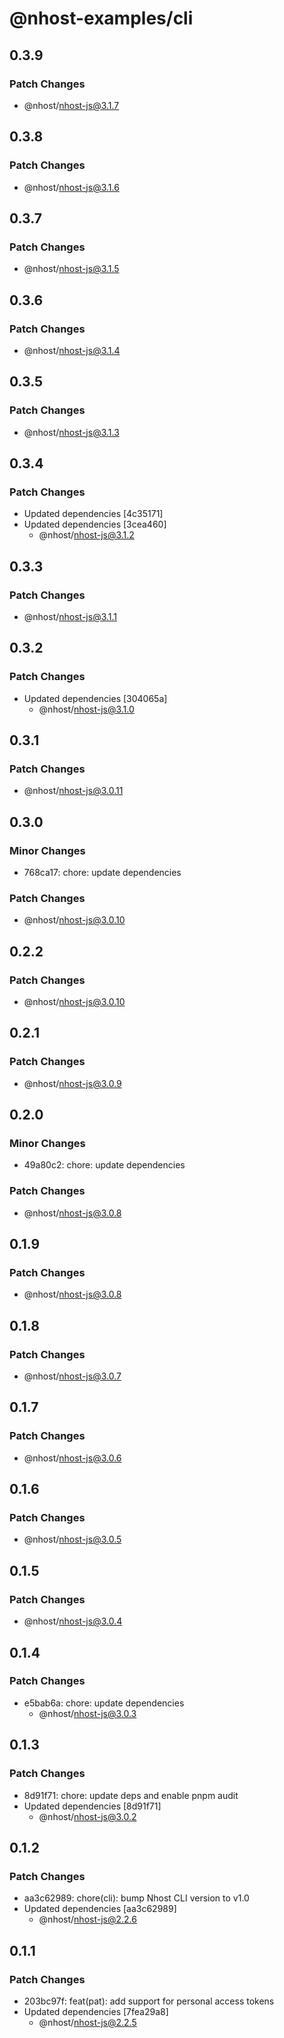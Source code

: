 # @nhost-examples/cli

## 0.3.9

### Patch Changes

- @nhost/nhost-js@3.1.7

## 0.3.8

### Patch Changes

- @nhost/nhost-js@3.1.6

## 0.3.7

### Patch Changes

- @nhost/nhost-js@3.1.5

## 0.3.6

### Patch Changes

- @nhost/nhost-js@3.1.4

## 0.3.5

### Patch Changes

- @nhost/nhost-js@3.1.3

## 0.3.4

### Patch Changes

- Updated dependencies [4c35171]
- Updated dependencies [3cea460]
  - @nhost/nhost-js@3.1.2

## 0.3.3

### Patch Changes

- @nhost/nhost-js@3.1.1

## 0.3.2

### Patch Changes

- Updated dependencies [304065a]
  - @nhost/nhost-js@3.1.0

## 0.3.1

### Patch Changes

- @nhost/nhost-js@3.0.11

## 0.3.0

### Minor Changes

- 768ca17: chore: update dependencies

### Patch Changes

- @nhost/nhost-js@3.0.10

## 0.2.2

### Patch Changes

- @nhost/nhost-js@3.0.10

## 0.2.1

### Patch Changes

- @nhost/nhost-js@3.0.9

## 0.2.0

### Minor Changes

- 49a80c2: chore: update dependencies

### Patch Changes

- @nhost/nhost-js@3.0.8

## 0.1.9

### Patch Changes

- @nhost/nhost-js@3.0.8

## 0.1.8

### Patch Changes

- @nhost/nhost-js@3.0.7

## 0.1.7

### Patch Changes

- @nhost/nhost-js@3.0.6

## 0.1.6

### Patch Changes

- @nhost/nhost-js@3.0.5

## 0.1.5

### Patch Changes

- @nhost/nhost-js@3.0.4

## 0.1.4

### Patch Changes

- e5bab6a: chore: update dependencies
  - @nhost/nhost-js@3.0.3

## 0.1.3

### Patch Changes

- 8d91f71: chore: update deps and enable pnpm audit
- Updated dependencies [8d91f71]
  - @nhost/nhost-js@3.0.2

## 0.1.2

### Patch Changes

- aa3c62989: chore(cli): bump Nhost CLI version to v1.0
- Updated dependencies [aa3c62989]
  - @nhost/nhost-js@2.2.6

## 0.1.1

### Patch Changes

- 203bc97f: feat(pat): add support for personal access tokens
- Updated dependencies [7fea29a8]
  - @nhost/nhost-js@2.2.5
